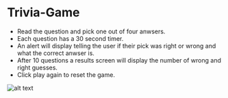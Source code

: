 # Trivia-Game
- Read the question and pick one out of four anwsers.
- Each question has a 30 second timer. 
- An alert will display telling the user if their pick was right or wrong and what the correct anwser is.
- After 10 questions a results screen will display the number of wrong and right guesses.
- Click play again to reset the game.

![alt text]('https://imgur.com/a/KnSpa7g')
